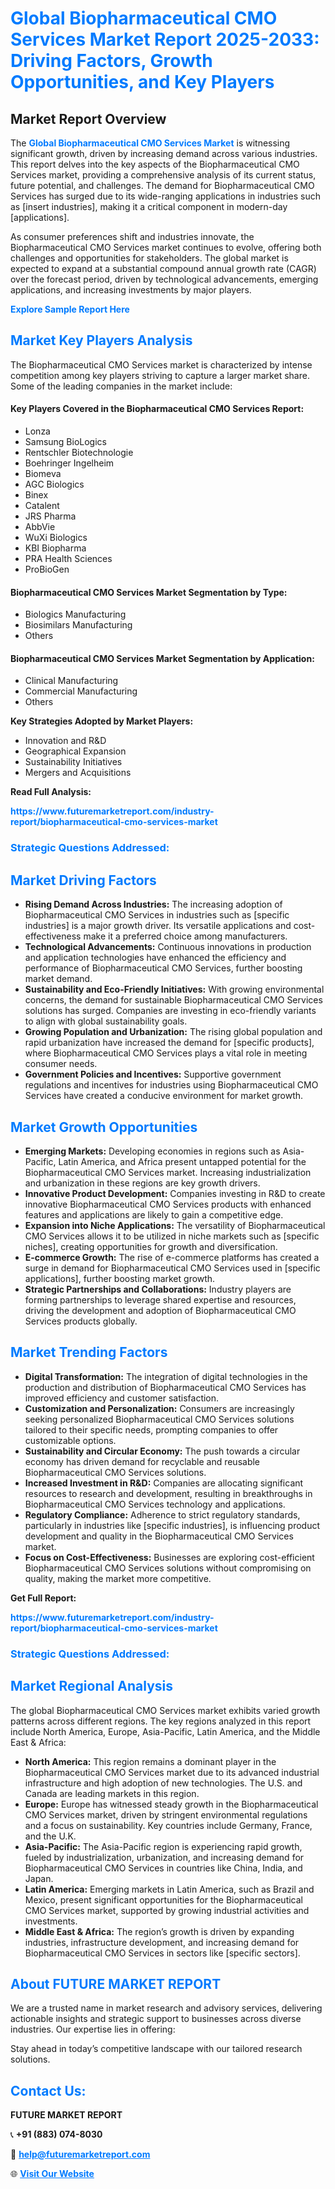 <h1 style="color: #007BFF;">Global Biopharmaceutical CMO Services Market Report 2025-2033: Driving Factors, Growth Opportunities, and Key Players</h1>

<section id="overview">
<h2>Market Report Overview</h2>
<p>The <a href="https://www.futuremarketreport.com/industry-report/biopharmaceutical-cmo-services-market" style="color: #007BFF; text-decoration: none;"><strong>Global Biopharmaceutical CMO Services Market</strong></a> is witnessing significant growth, driven by increasing demand across various industries. This report delves into the key aspects of the Biopharmaceutical CMO Services market, providing a comprehensive analysis of its current status, future potential, and challenges. The demand for Biopharmaceutical CMO Services has surged due to its wide-ranging applications in industries such as [insert industries], making it a critical component in modern-day [applications].</p>
<p>As consumer preferences shift and industries innovate, the Biopharmaceutical CMO Services market continues to evolve, offering both challenges and opportunities for stakeholders. The global market is expected to expand at a substantial compound annual growth rate (CAGR) over the forecast period, driven by technological advancements, emerging applications, and increasing investments by major players.</p>
</section>

<section id="overview">
<p><a href="https://www.futuremarketreport.com/request-sample/reportId=78951" style="color: #007BFF; text-decoration: none;"><strong>Explore Sample Report Here</strong></a></p>
</section>

<section id="key-players">
<h2 style="color: #007BFF;">Market Key Players Analysis</h2>
<p>The Biopharmaceutical CMO Services market is characterized by intense competition among key players striving to capture a larger market share. Some of the leading companies in the market include:</p>
<h4>Key Players Covered in the Biopharmaceutical CMO Services Report:</h4>
<ul><li>Lonza</li><li>Samsung BioLogics</li><li>Rentschler Biotechnologie</li><li>Boehringer Ingelheim</li><li>Biomeva</li><li>AGC Biologics</li><li>Binex</li><li>Catalent</li><li>JRS Pharma</li><li>AbbVie</li><li>WuXi Biologics</li><li>KBI Biopharma</li><li>PRA Health Sciences</li><li>ProBioGen</li></ul>
<h4>Biopharmaceutical CMO Services Market Segmentation by Type:</h4>
<ul><li>Biologics Manufacturing</li><li>Biosimilars Manufacturing</li><li>Others</li></ul>

<h4>Biopharmaceutical CMO Services Market Segmentation by Application:</h4>
<ul><li>Clinical Manufacturing</li><li>Commercial Manufacturing</li><li>Others</li></ul>
<p><strong>Key Strategies Adopted by Market Players:</strong></p>
<ul>
<li>Innovation and R&D</li>
<li>Geographical Expansion</li>
<li>Sustainability Initiatives</li>
<li>Mergers and Acquisitions</li>
</ul>
</section>

<section>
<p><strong>Read Full Analysis: </strong></p><a href="https://www.futuremarketreport.com/industry-report/biopharmaceutical-cmo-services-market" style="color: #007BFF; text-decoration: none;"><strong>https://www.futuremarketreport.com/industry-report/biopharmaceutical-cmo-services-market</strong></a>
<h3 style="color: #007BFF;">Strategic Questions Addressed:</h3>
</section>

<section id="driving-factors">
<h2 style="color: #007BFF;">Market Driving Factors</h2>
<ul>
<li><strong>Rising Demand Across Industries:</strong> The increasing adoption of Biopharmaceutical CMO Services in industries such as [specific industries] is a major growth driver. Its versatile applications and cost-effectiveness make it a preferred choice among manufacturers.</li>
<li><strong>Technological Advancements:</strong> Continuous innovations in production and application technologies have enhanced the efficiency and performance of Biopharmaceutical CMO Services, further boosting market demand.</li>
<li><strong>Sustainability and Eco-Friendly Initiatives:</strong> With growing environmental concerns, the demand for sustainable Biopharmaceutical CMO Services solutions has surged. Companies are investing in eco-friendly variants to align with global sustainability goals.</li>
<li><strong>Growing Population and Urbanization:</strong> The rising global population and rapid urbanization have increased the demand for [specific products], where Biopharmaceutical CMO Services plays a vital role in meeting consumer needs.</li>
<li><strong>Government Policies and Incentives:</strong> Supportive government regulations and incentives for industries using Biopharmaceutical CMO Services have created a conducive environment for market growth.</li>
</ul>
</section>

<section id="growth-opportunities">
<h2 style="color: #007BFF;">Market Growth Opportunities</h2>
<ul>
<li><strong>Emerging Markets:</strong> Developing economies in regions such as Asia-Pacific, Latin America, and Africa present untapped potential for the Biopharmaceutical CMO Services market. Increasing industrialization and urbanization in these regions are key growth drivers.</li>
<li><strong>Innovative Product Development:</strong> Companies investing in R&D to create innovative Biopharmaceutical CMO Services products with enhanced features and applications are likely to gain a competitive edge.</li>
<li><strong>Expansion into Niche Applications:</strong> The versatility of Biopharmaceutical CMO Services allows it to be utilized in niche markets such as [specific niches], creating opportunities for growth and diversification.</li>
<li><strong>E-commerce Growth:</strong> The rise of e-commerce platforms has created a surge in demand for Biopharmaceutical CMO Services used in [specific applications], further boosting market growth.</li>
<li><strong>Strategic Partnerships and Collaborations:</strong> Industry players are forming partnerships to leverage shared expertise and resources, driving the development and adoption of Biopharmaceutical CMO Services products globally.</li>
</ul>
</section>

<section id="trending-factors">
<h2 style="color: #007BFF;">Market Trending Factors</h2>
<ul>
<li><strong>Digital Transformation:</strong> The integration of digital technologies in the production and distribution of Biopharmaceutical CMO Services has improved efficiency and customer satisfaction.</li>
<li><strong>Customization and Personalization:</strong> Consumers are increasingly seeking personalized Biopharmaceutical CMO Services solutions tailored to their specific needs, prompting companies to offer customizable options.</li>
<li><strong>Sustainability and Circular Economy:</strong> The push towards a circular economy has driven demand for recyclable and reusable Biopharmaceutical CMO Services solutions.</li>
<li><strong>Increased Investment in R&D:</strong> Companies are allocating significant resources to research and development, resulting in breakthroughs in Biopharmaceutical CMO Services technology and applications.</li>
<li><strong>Regulatory Compliance:</strong> Adherence to strict regulatory standards, particularly in industries like [specific industries], is influencing product development and quality in the Biopharmaceutical CMO Services market.</li>
<li><strong>Focus on Cost-Effectiveness:</strong> Businesses are exploring cost-efficient Biopharmaceutical CMO Services solutions without compromising on quality, making the market more competitive.</li>
</ul>
</section>

<section>
<p><strong>Get Full Report: </strong></p><a href="https://www.futuremarketreport.com/industry-report/biopharmaceutical-cmo-services-market" style="color: #007BFF; text-decoration: none;"><strong>https://www.futuremarketreport.com/industry-report/biopharmaceutical-cmo-services-market</strong></a>
<h3 style="color: #007BFF;">Strategic Questions Addressed:</h3>
</section>


<section id="regional-analysis">
<h2 style="color: #007BFF;">Market Regional Analysis</h2>
<p>The global Biopharmaceutical CMO Services market exhibits varied growth patterns across different regions. The key regions analyzed in this report include North America, Europe, Asia-Pacific, Latin America, and the Middle East & Africa:</p>
<ul>
<li><strong>North America:</strong> This region remains a dominant player in the Biopharmaceutical CMO Services market due to its advanced industrial infrastructure and high adoption of new technologies. The U.S. and Canada are leading markets in this region.</li>
<li><strong>Europe:</strong> Europe has witnessed steady growth in the Biopharmaceutical CMO Services market, driven by stringent environmental regulations and a focus on sustainability. Key countries include Germany, France, and the U.K.</li>
<li><strong>Asia-Pacific:</strong> The Asia-Pacific region is experiencing rapid growth, fueled by industrialization, urbanization, and increasing demand for Biopharmaceutical CMO Services in countries like China, India, and Japan.</li>
<li><strong>Latin America:</strong> Emerging markets in Latin America, such as Brazil and Mexico, present significant opportunities for the Biopharmaceutical CMO Services market, supported by growing industrial activities and investments.</li>
<li><strong>Middle East & Africa:</strong> The region’s growth is driven by expanding industries, infrastructure development, and increasing demand for Biopharmaceutical CMO Services in sectors like [specific sectors].</li>
</ul>
</section>

<footer>
<h2 style="color: #007BFF;">About FUTURE MARKET REPORT</h2>
<p>We are a trusted name in market research and advisory services, delivering actionable insights and strategic support to businesses across diverse industries. Our expertise lies in offering:</p>

<p>Stay ahead in today’s competitive landscape with our tailored research solutions.</p>

<h2 style="color: #007BFF;">Contact Us:</h2>
<p><strong>FUTURE MARKET REPORT</strong></p>
<p>📞 <strong>+91 (883) 074-8030</strong></p>
<p>📧 <strong><a href="mailto:help@futuremarketreport.com" style="color: #007BFF;">help@futuremarketreport.com</a></strong></p>
<p>🌐 <strong><a href="https://www.futuremarketreport.com/" style="color: #007BFF;">Visit Our Website</a></strong></p>
</footer>
